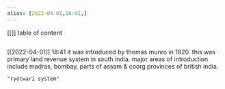 ```yaml
---
alias: [2022-04-01,18:41,]
---
```

[[]]
table of content
```toc
```

[[2022-04-01]] 18:41
it was introduced by thomas munro in 1820.
this was primary land revenue system in south india.
major areas of introduction include madras, bombay, parts of assam & coorg provinces of british india.
```query 2022-04-27 19:22
"ryotwari system"
```